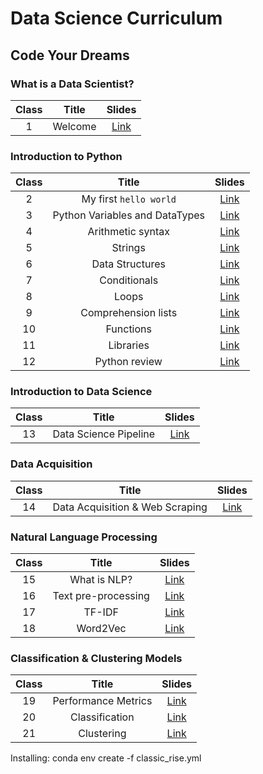 # Data Science Curriculum
## Code Your Dreams

### What is a Data Scientist?

| **Class** |        **Title**       | **Slides** |
|:---------:|:----------------------:|:----------:|
|     1     | Welcome                | [Link](Class%2001%20-%20Welcome/class01_welcome.ipynb) |


### Introduction to Python

| **Class** |        **Title**       | **Slides** |
|:---------:|:----------------------:|:----------:|
|     2     | My first `hello world` | [Link](Class%2002%20-%20My%20first%20Hello%20World/class02_helloworld.ipynb) |
|     3     | Python Variables and DataTypes   | [Link](Class%2003%20-%20Variables%20and%20Datatypes/class03_variables_datatypes.ipynb) |
|     4     | Arithmetic syntax      | [Link](Class%2004%20-%20Arithmetic%20syntax/class04_arithmetic_syntax.ipynb) |
|     5     | Strings                | [Link](Class%2005%20-%20Strings/class05_strings.ipynb) |
|     6     | Data Structures        | [Link](Class%2006%20-%20Lists/class06_lists.ipynb) |
|     7     | Conditionals           | [Link](Class%2007%20-%20Conditionals/class07_conditionals.ipynb) |
|     8     | Loops                  | [Link](Class%2008%20-%20Loops/class08_loops.ipynb) |
|     9     | Comprehension lists    | [Link](Class%2009%20-%20Comprehension%20List/class09_comprehension_list.ipynb) |
|    10     | Functions              | [Link](Class%2010%20-%20Functions/class10_functions.ipynb) |
|    11     | Libraries              | [Link](Class%2011%20-%20Libraries/class11_libraries.ipynb) |
|    12     | Python review          | [Link](Class%2012%20-%20Python%20practice/class12_python_practice.ipynb) |


### Introduction to Data Science

| **Class** |        **Title**       | **Slides** |
|:---------:|:----------------------:|:----------:|
|    13     | Data Science Pipeline  | [Link](Class%2013%20-%20Data%20Science%20pipeline/class13_ds.ipynb) |


### Data Acquisition

| **Class** |        **Title**       | **Slides** |
|:---------:|:----------------------:|:----------:|
|    14     | Data Acquisition & Web Scraping   | [Link](Class%2014%20-%20Webscraping/class14_web_scraping.ipynb) |


### Natural Language Processing

| **Class** |        **Title**       | **Slides** |
|:---------:|:----------------------:|:----------:|
|    15     | What is NLP?           | [Link](Class%2015%20-%20NLP/class_15_nlp.ipynb) |
|    16     | Text pre-processing    | [Link](Class%2016%20-%20Word%20Cloud/class_16_wordcloud.ipynb) |
|    17     | TF-IDF                 | [Link](Class%2017%20-%20TF-IDF/class_17_tfidf.ipynb) |
|    18     | Word2Vec               | [Link](Class%2018%20-%20Word2Vec/class_18_word2vec.ipynb) |


### Classification & Clustering Models

| **Class** |        **Title**       | **Slides** |
|:---------:|:----------------------:|:----------:|
|    19     | Performance Metrics    | [Link](Class%2019%20-%20Performance%20Metrics/class_19_performance.ipynb) |
|    20     | Classification         | [Link](Class%2020%20-%20Performance%20Metrics/Class%2020%20-%20Classification/class_20_classification.ipynb) |
|    21     | Clustering             | [Link](Class%2021%20-%20Clustering/class_21_clustering.ipynb) |



Installing: conda env create -f classic_rise.yml
